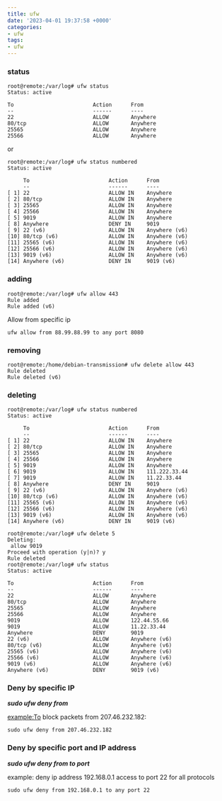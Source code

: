 ```yaml
---
title: ufw
date: '2023-04-01 19:37:58 +0000'
categories:
- ufw
tags:
- ufw
---
```




### status

    root@remote:/var/log# ufw status
    Status: active

    To                         Action      From
    --                         ------      ----
    22                         ALLOW       Anywhere
    80/tcp                     ALLOW       Anywhere
    25565                      ALLOW       Anywhere
    25566                      ALLOW       Anywhere

or

    root@remote:/var/log# ufw status numbered
    Status: active

         To                         Action      From
         --                         ------      ----
    [ 1] 22                         ALLOW IN    Anywhere
    [ 2] 80/tcp                     ALLOW IN    Anywhere
    [ 3] 25565                      ALLOW IN    Anywhere
    [ 4] 25566                      ALLOW IN    Anywhere
    [ 5] 9019                       ALLOW IN    Anywhere
    [ 8] Anywhere                   DENY IN     9019
    [ 9] 22 (v6)                    ALLOW IN    Anywhere (v6)
    [10] 80/tcp (v6)                ALLOW IN    Anywhere (v6)
    [11] 25565 (v6)                 ALLOW IN    Anywhere (v6)
    [12] 25566 (v6)                 ALLOW IN    Anywhere (v6)
    [13] 9019 (v6)                  ALLOW IN    Anywhere (v6)
    [14] Anywhere (v6)              DENY IN     9019 (v6)

### adding

    root@remote:/var/log# ufw allow 443
    Rule added
    Rule added (v6)

Allow from specific ip

    ufw allow from 88.99.88.99 to any port 8080

### removing

    root@remote:/home/debian-transmission# ufw delete allow 443
    Rule deleted
    Rule deleted (v6)

### deleting

    root@remote:/var/log# ufw status numbered
    Status: active

         To                         Action      From
         --                         ------      ----
    [ 1] 22                         ALLOW IN    Anywhere
    [ 2] 80/tcp                     ALLOW IN    Anywhere
    [ 3] 25565                      ALLOW IN    Anywhere
    [ 4] 25566                      ALLOW IN    Anywhere
    [ 5] 9019                       ALLOW IN    Anywhere
    [ 6] 9019                       ALLOW IN    111.222.33.44
    [ 7] 9019                       ALLOW IN    11.22.33.44
    [ 8] Anywhere                   DENY IN     9019
    [ 9] 22 (v6)                    ALLOW IN    Anywhere (v6)
    [10] 80/tcp (v6)                ALLOW IN    Anywhere (v6)
    [11] 25565 (v6)                 ALLOW IN    Anywhere (v6)
    [12] 25566 (v6)                 ALLOW IN    Anywhere (v6)
    [13] 9019 (v6)                  ALLOW IN    Anywhere (v6)
    [14] Anywhere (v6)              DENY IN     9019 (v6)

    root@remote:/var/log# ufw delete 5
    Deleting:
     allow 9019
    Proceed with operation (y|n)? y
    Rule deleted
    root@remote:/var/log# ufw status
    Status: active

    To                         Action      From
    --                         ------      ----
    22                         ALLOW       Anywhere
    80/tcp                     ALLOW       Anywhere
    25565                      ALLOW       Anywhere
    25566                      ALLOW       Anywhere
    9019                       ALLOW       122.44.55.66
    9019                       ALLOW       11.22.33.44
    Anywhere                   DENY        9019
    22 (v6)                    ALLOW       Anywhere (v6)
    80/tcp (v6)                ALLOW       Anywhere (v6)
    25565 (v6)                 ALLOW       Anywhere (v6)
    25566 (v6)                 ALLOW       Anywhere (v6)
    9019 (v6)                  ALLOW       Anywhere (v6)
    Anywhere (v6)              DENY        9019 (v6)

### Deny by specific IP

***sudo ufw deny from <ip address>***

<example:To> block packets from 207.46.232.182:

`sudo ufw deny from 207.46.232.182`

### Deny by specific port and IP address

***sudo ufw deny from <ip address> to <protocol> port <port number>***

example: deny ip address 192.168.0.1 access to port 22 for all protocols

`sudo ufw deny from 192.168.0.1 to any port 22`

